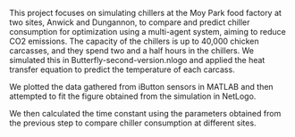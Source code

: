 This project focuses on simulating chillers at the Moy Park food factory at two sites, Anwick and Dungannon, to compare and predict chiller consumption for optimization using a multi-agent system, aiming to reduce CO2 emissions.
The capacity of the chillers is up to 40,000 chicken carcasses, and they spend two and a half hours in the chillers. We simulated this in Butterfly-second-version.nlogo and applied the heat transfer equation to predict the temperature of each carcass.


We plotted the data gathered from iButton sensors in MATLAB and then attempted to fit the figure obtained from the simulation in NetLogo.



We then calculated the time constant using the parameters obtained from the previous step to compare chiller consumption at different sites.
